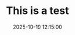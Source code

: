 ---
layout: post
lang: en
locale: en
title: This is a test
date: 2025-10-19 12:15:00
categories: test
description: This is a description
published: true
page_id: "blog-2025-10-19-test"
permalink: /blog/2025-10-19-test/
---